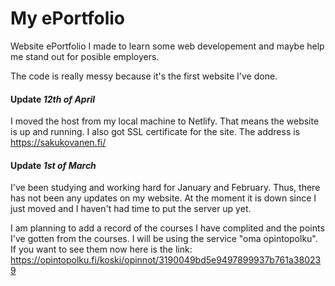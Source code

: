# My ePortfolio
Website ePortfolio I made to learn some web developement and maybe help me stand out for posible employers.

The code is really messy because it's the first website I've done.


#### Update _12th of April_
I moved the host from my local machine to Netlify. That means the website is up and running. I also got SSL certificate for the site. The address is https://sakukovanen.fi/

#### Update _1st of March_
I've been studying and working hard for January and February. Thus, there has not been any updates on my website. At the moment it is down since I just moved and I haven't had time to put the server up yet.

I am planning to add a record of the courses I have complited and the points I've gotten from the courses. I will be using the service "oma opintopolku". If you want to see them now here is the link: https://opintopolku.fi/koski/opinnot/3190049bd5e9497899937b761a380239

